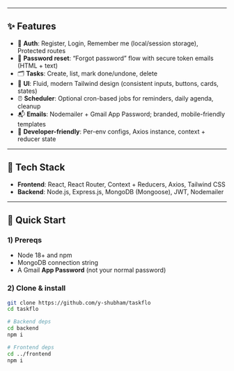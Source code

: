 
---

## ✨ Features

- 🔐 **Auth**: Register, Login, Remember me (local/session storage), Protected routes
- 📨 **Password reset**: “Forgot password” flow with secure token emails (HTML + text)
- 🗂️ **Tasks**: Create, list, mark done/undone, delete
- 🎨 **UI**: Fluid, modern Tailwind design (consistent inputs, buttons, cards, states)
- ⏰ **Scheduler**: Optional cron-based jobs for reminders, daily agenda, cleanup
- 📬 **Emails**: Nodemailer + Gmail App Password; branded, mobile-friendly templates
- 🧰 **Developer-friendly**: Per-env configs, Axios instance, context + reducer state

---

## 🧱 Tech Stack

- **Frontend**: React, React Router, Context + Reducers, Axios, Tailwind CSS
- **Backend**: Node.js, Express.js, MongoDB (Mongoose), JWT, Nodemailer

---

## 🚀 Quick Start

### 1) Prereqs
- Node 18+ and npm
- MongoDB connection string
- A Gmail **App Password** (not your normal password)

### 2) Clone & install
```bash
git clone https://github.com/y-shubham/taskflo
cd taskflo

# Backend deps
cd backend
npm i

# Frontend deps
cd ../frontend
npm i


